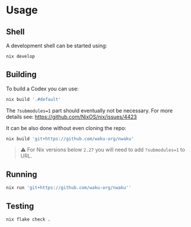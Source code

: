 # Usage

## Shell

A development shell can be started using:
```sh
nix develop
```

## Building

To build a Codex you can use:
```sh
nix build '.#default'
```
The `?submodules=1` part should eventually not be necessary.
For more details see:
https://github.com/NixOS/nix/issues/4423

It can be also done without even cloning the repo:
```sh
nix build 'git+https://github.com/waku-org/nwaku'
```

>:warning: For Nix versions below `2.27` you will need to add `?submodules=1` to URL.

## Running

```sh
nix run 'git+https://github.com/waku-org/nwaku''
```

## Testing

```sh
nix flake check .
```

